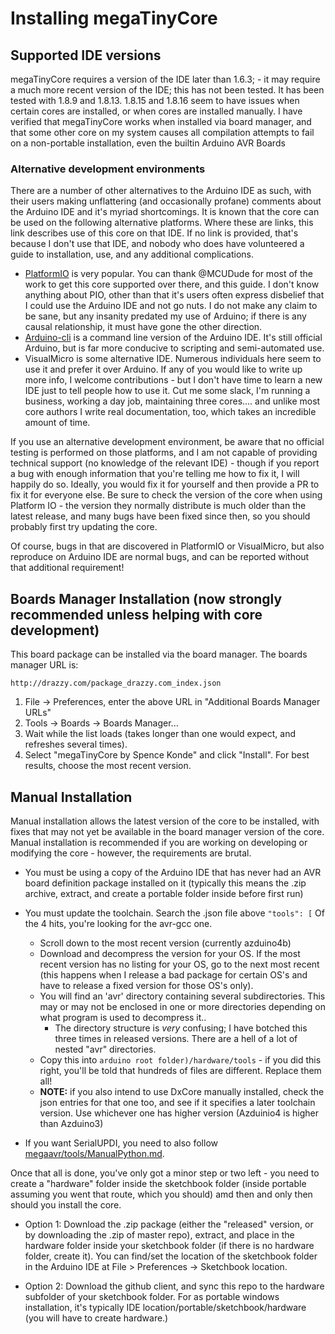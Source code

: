 # Installing megaTinyCore

## Supported IDE versions
megaTinyCore requires a version of the IDE later than 1.6.3; - it may require a much more recent version of the IDE; this has not been tested. It has been tested with 1.8.9 and 1.8.13. 1.8.15 and 1.8.16 seem to have issues when certain cores are installed, or when cores are installed manually. I have verified that megaTinyCore works when installed via board manager, and that some other core on my system causes all compilation attempts to fail on a non-portable installation, even the builtin Arduino AVR Boards

### Alternative development environments
There are a number of other alternatives to the Arduino IDE as such, with their users making unflattering (and occasionally profane) comments about the Arduino IDE and it's myriad shortcomings. It is known that the core can be used on the following alternative platforms. Where these are links, this link describes use of this core on that IDE. If no link is provided, that's because I don't use that IDE, and nobody who does have volunteered a guide to installation, use, and any additional complications.
* [PlatformIO](megaavr/extras/PlatformIO.md) is very popular. You can thank @MCUDude for most of the work to get this core supported over there, and this guide. I don't know anything about PIO, other than that it's users often express disbelief that I could use the Arduino IDE and not go nuts. I do not make any claim to be sane, but any insanity predated my use of Arduino; if there is any causal relationship, it must have gone the other direction.
* [Arduino-cli](megaavr/extras/Arduino-cli.md) is a command line version of the Arduino IDE. It's still official Arduino, but is far more conducive to scripting and semi-automated use.
* VisualMicro is some alternative IDE. Numerous individuals here seem to use it and prefer it over Arduino. If any of you would like to write up more info, I welcome contributions - but I don't have time to learn a new IDE just to tell people how to use it. Cut me some slack, I'm running a business, working a day job, maintaining three cores.... and unlike most core authors I write real documentation, too, which takes an incredible amount of time.

If you use an alternative development environment, be aware that no official testing is performed on those platforms, and I am not capable of providing technical support (no knowledge of the relevant IDE) - though if you report a bug with enough information that you're telling me how to fix it, I will happily do so. Ideally, you would fix it for yourself and then provide a PR to fix it for everyone else. Be sure to check the version of the core when using Platform IO - the version they normally distribute is much older than the latest release, and many bugs have been fixed since then, so you should probably first try updating the core.

Of course, bugs in that are discovered in PlatformIO or VisualMicro, but also reproduce on Arduino IDE are normal bugs, and can be reported without that additional requirement!

## Boards Manager Installation (now strongly recommended unless helping with core development)

This board package can be installed via the board manager. The boards manager URL is:

`http://drazzy.com/package_drazzy.com_index.json`

1. File -> Preferences, enter the above URL in "Additional Boards Manager URLs"
2. Tools -> Boards -> Boards Manager...
3. Wait while the list loads (takes longer than one would expect, and refreshes several times).
4. Select "megaTinyCore by Spence Konde" and click "Install". For best results, choose the most recent version.

## Manual Installation
Manual installation allows the latest version of the core to be installed, with fixes that may not yet be available in the board manager version of the core. Manual installation is recommended if you are working on developing or modifying the core - however, the requirements are brutal.

* You must be using a copy of the Arduino IDE that has never had an AVR board definition package installed on it (typically this means the .zip archive, extract, and create a portable folder inside before first run)
* You must update the toolchain. Search the .json file above `"tools": [` Of the 4 hits, you're looking for the avr-gcc one.
  * Scroll down to the most recent version (currently azduino4b)
  * Download and decompress the version for your OS. If the most recent version has no listing for your OS, go to the next most recent (this happens when I release a bad package for certain OS's and have to release a fixed version for those OS's only).
  * You will find an 'avr' directory containing several subdirectories. This may or may not be enclosed in one or more directories depending on what program is used to decompress it..
    * The directory structure is *very* confusing; I have botched this three times in released versions. There are a hell of a lot of nested "avr" directories.
  * Copy this into `arduino root folder)/hardware/tools` - if you did this right, you'll be told that hundreds of files are different. Replace them all!
  * **NOTE:** if you also intend to use DxCore manually installed, check the json entries for that one too, and see if it specifies a later toolchain version. Use whichever one has higher version (Azduinio4 is higher than Azduino3)

* If you want SerialUPDI, you need to also follow [megaavr/tools/ManualPython.md](megaavr/tools/ManualPython.md).

Once that all is done, you've only got a minor step or two left - you need to create a "hardware" folder inside the sketchbook folder (inside portable assuming you went that route, which you should) amd then and only then should you install the core.

* Option 1: Download the .zip package (either the "released" version, or by downloading the .zip of master repo), extract, and place in the hardware folder inside your sketchbook folder (if there is no hardware folder, create it). You can find/set the location of the sketchbook folder in the Arduino IDE at File > Preferences -> Sketchbook location.

* Option 2: Download the github client, and sync this repo to the hardware subfolder of your sketchbook folder. For as portable windows installation, it's typically IDE location/portable/sketchbook/hardware (you will have to create hardware.)
